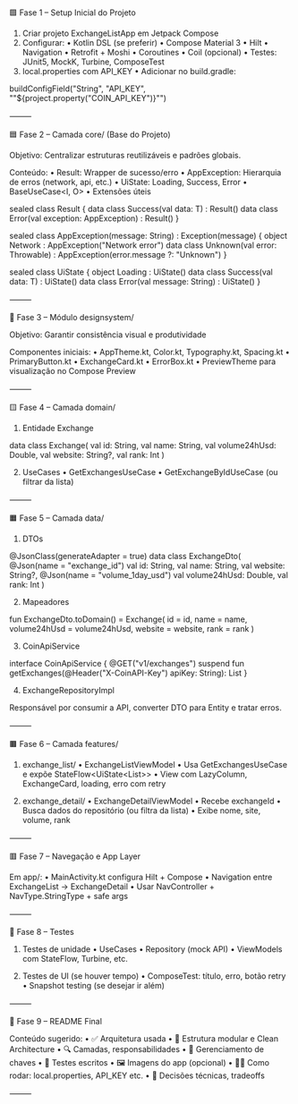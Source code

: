 
🟩 Fase 1 – Setup Inicial do Projeto
1.	Criar projeto ExchangeListApp em Jetpack Compose
2.	Configurar:
      •	Kotlin DSL (se preferir)
      •	Compose Material 3
      •	Hilt
      •	Navigation
      •	Retrofit + Moshi
      •	Coroutines
      •	Coil (opcional)
      •	Testes: JUnit5, MockK, Turbine, ComposeTest
3.	local.properties com API_KEY
      •	Adicionar no build.gradle:

buildConfigField("String", "API_KEY", "\"${project.property("COIN_API_KEY")}\"")



⸻

🟦 Fase 2 – Camada core/ (Base do Projeto)

Objetivo: Centralizar estruturas reutilizáveis e padrões globais.

Conteúdo:
•	Result<T>: Wrapper de sucesso/erro
•	AppException: Hierarquia de erros (network, api, etc.)
•	UiState<T>: Loading, Success, Error
•	BaseUseCase<I, O>
•	Extensões úteis

sealed class Result<out T> {
data class Success<T>(val data: T) : Result<T>()
data class Error(val exception: AppException) : Result<Nothing>()
}

sealed class AppException(message: String) : Exception(message) {
object Network : AppException("Network error")
data class Unknown(val error: Throwable) : AppException(error.message ?: "Unknown")
}

sealed class UiState<out T> {
object Loading : UiState<Nothing>()
data class Success<T>(val data: T) : UiState<T>()
data class Error(val message: String) : UiState<Nothing>()
}


⸻

🎨 Fase 3 – Módulo designsystem/

Objetivo: Garantir consistência visual e produtividade

Componentes iniciais:
•	AppTheme.kt, Color.kt, Typography.kt, Spacing.kt
•	PrimaryButton.kt
•	ExchangeCard.kt
•	ErrorBox.kt
•	PreviewTheme para visualização no Compose Preview

⸻

🟨 Fase 4 – Camada domain/

1. Entidade Exchange

data class Exchange(
val id: String,
val name: String,
val volume24hUsd: Double,
val website: String?,
val rank: Int
)

2. UseCases
   •	GetExchangesUseCase
   •	GetExchangeByIdUseCase (ou filtrar da lista)

⸻

🟧 Fase 5 – Camada data/

1. DTOs

@JsonClass(generateAdapter = true)
data class ExchangeDto(
@Json(name = "exchange_id") val id: String,
val name: String,
val website: String?,
@Json(name = "volume_1day_usd") val volume24hUsd: Double,
val rank: Int
)

2. Mapeadores

fun ExchangeDto.toDomain() = Exchange(
id = id,
name = name,
volume24hUsd = volume24hUsd,
website = website,
rank = rank
)

3. CoinApiService

interface CoinApiService {
@GET("v1/exchanges")
suspend fun getExchanges(@Header("X-CoinAPI-Key") apiKey: String): List<ExchangeDto>
}

4. ExchangeRepositoryImpl

Responsável por consumir a API, converter DTO para Entity e tratar erros.

⸻

🟫 Fase 6 – Camada features/

1. exchange_list/
   •	ExchangeListViewModel
   •	Usa GetExchangesUseCase e expõe StateFlow<UiState<List<Exchange>>>
   •	View com LazyColumn, ExchangeCard, loading, erro com retry

2. exchange_detail/
   •	ExchangeDetailViewModel
   •	Recebe exchangeId
   •	Busca dados do repositório (ou filtra da lista)
   •	Exibe nome, site, volume, rank

⸻

🟥 Fase 7 – Navegação e App Layer

Em app/:
•	MainActivity.kt configura Hilt + Compose
•	Navigation entre ExchangeList → ExchangeDetail
•	Usar NavController + NavType.StringType + safe args

⸻

🧪 Fase 8 – Testes

1. Testes de unidade
   •	UseCases
   •	Repository (mock API)
   •	ViewModels com StateFlow, Turbine, etc.

2. Testes de UI (se houver tempo)
   •	ComposeTest: título, erro, botão retry
   •	Snapshot testing (se desejar ir além)

⸻

📘 Fase 9 – README Final

Conteúdo sugerido:
•	✅ Arquitetura usada
•	🧱 Estrutura modular e Clean Architecture
•	🔍 Camadas, responsabilidades
•	🔐 Gerenciamento de chaves
•	🧪 Testes escritos
•	🖼️ Imagens do app (opcional)
•	👨‍💻 Como rodar: local.properties, API_KEY etc.
•	📌 Decisões técnicas, tradeoffs

⸻
